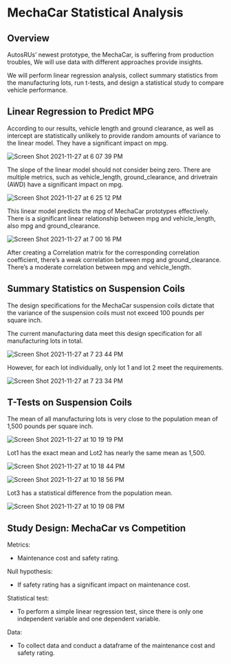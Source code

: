 # MechaCar Statistical Analysis

## Overview

AutosRUs’ newest prototype, the MechaCar, is suffering from production troubles, We will use data with different approaches provide insights. 

We will perform linear regression analysis, collect summary statistics from the manufacturing lots, run t-tests, and design a statistical study to compare vehicle performance.

## Linear Regression to Predict MPG

According to our results, vehicle length and ground clearance, as well as intercept are statistically unlikely to provide random amounts of variance to the linear model. They have a significant impact on mpg.

![Screen Shot 2021-11-27 at 6 07 39 PM](https://user-images.githubusercontent.com/88747464/143728719-2ab41845-d86a-469a-ad8b-d11259939a8f.png)

The slope of the linear model should not consider being zero. There are multiple metrics, such as vehicle_length, ground_clearance, and drivetrain (AWD) have a significant impact on mpg.

![Screen Shot 2021-11-27 at 6 25 12 PM](https://user-images.githubusercontent.com/88747464/143728731-e1ec154c-7842-49d6-a3d0-ff2d520edbd8.png)

This linear model predicts the mpg of MechaCar prototypes effectively. There is a significant linear relationship between mpg and vehicle_length, also mpg and ground_clearance. 

![Screen Shot 2021-11-27 at 7 00 16 PM](https://user-images.githubusercontent.com/88747464/143728741-4abfa87a-ca8c-4fdf-830d-8ae4a0e6d9ea.png)

After creating a Correlation matrix for the corresponding correlation coefficient, there’s a weak correlation between mpg and ground_clearance. There’s a moderate correlation between mpg and vehicle_length. 

## Summary Statistics on Suspension Coils

The design specifications for the MechaCar suspension coils dictate that the variance of the suspension coils must not exceed 100 pounds per square inch. 

The current manufacturing data meet this design specification for all manufacturing lots in total. 

![Screen Shot 2021-11-27 at 7 23 44 PM](https://user-images.githubusercontent.com/88747464/143728772-5db0d11d-3102-4650-a8ee-69f8176537ad.png)

However, for each lot individually, only lot 1 and lot 2 meet the requirements. 

![Screen Shot 2021-11-27 at 7 23 34 PM](https://user-images.githubusercontent.com/88747464/143728777-459accfb-2b2d-4204-a570-8f675a6d615d.png)

## T-Tests on Suspension Coils

The mean of all manufacturing lots is very close to the population mean of 1,500 pounds per square inch.

![Screen Shot 2021-11-27 at 10 19 19 PM](https://user-images.githubusercontent.com/88747464/143728825-31e1d591-4a29-4c3e-b84f-12a63ca1f8ea.png)

Lot1 has the exact mean and Lot2 has nearly the same mean as 1,500.

![Screen Shot 2021-11-27 at 10 18 44 PM](https://user-images.githubusercontent.com/88747464/143728827-e569f20e-affb-4a1f-9bc0-774cfd11cd38.png)

![Screen Shot 2021-11-27 at 10 18 56 PM](https://user-images.githubusercontent.com/88747464/143728828-e6b567bb-6528-4b3f-bc8f-55261921fce0.png)

Lot3 has a statistical difference from the population mean.

![Screen Shot 2021-11-27 at 10 19 08 PM](https://user-images.githubusercontent.com/88747464/143728830-3f135bb7-ee67-4f1c-95b1-51bb963996fc.png)

## Study Design: MechaCar vs Competition

Metrics:
- Maintenance cost and safety rating.

Null hypothesis:
- If safety rating has a significant impact on maintenance cost.

Statistical test:
- To perform a simple linear regression test, since there is only one independent variable and one dependent variable. 

Data:
- To collect data and conduct a dataframe of the maintenance cost and safety rating.

